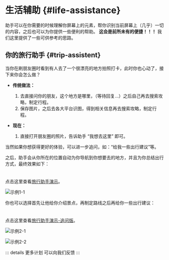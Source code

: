 <!-- markdownlint-disable MD033 -->

# 生活辅助 {#life-assistance}

助手可以在你需要的时候理解你屏幕上的元素，帮你识别当前屏幕上（几乎）一切的内容，之后也可以为你提供一些便利的帮助。 **这会是前所未有的便捷！！！** 我们这里提供了一些可供参考的思路。

## 你的旅行助手 {#trip-assistent}

当你在刷朋友圈时看到有人去了一个很漂亮的地方拍照打卡，此时你也心动了，接下来你会怎么做？

- **传统做法：**
  
  1. 去直接问你的朋友，这个地方是哪里，（等待回复...）之后自己再去搜索攻略，制定行程。
  2. 保存图片，之后去各大平台识图，得到相关信息再去搜索攻略，制定行程。

- **现在：**
  
  1. 直接打开朋友圈的照片，告诉助手 “我想去这里” 即可。

当然如果你想获得更好的体验，可以进一步追问，如：“给我一些出行建议”等。

之后，助手会从你所在的位置自动为你导航到你想要去的地方，并且为你总结出行方式，最终效果如下：

<div class="tip custom-block" style="padding-top: 8px">

点击这里查看[旅行助手演示](https://www.bilibili.com/video/BV18oWRedEJW/?vd_source=8efd81eccbe016cf85c48d0cef159938)。

</div>

![示例1-1](/others/life-assistance/life-ass-0001.png "示例1-1")

你也可以选择首先让他给你介绍景点，再制定路线之后再给你一些出行建议：

<div class="tip custom-block" style="padding-top: 8px">

点击这里查看[旅行助手演示-追问版](https://www.bilibili.com/video/BV1bfWResEKm/?vd_source=8efd81eccbe016cf85c48d0cef159938)。

</div>

![示例2-1](/others/life-assistance/life-ass-0002.png "示例2-1")

![示例2-2](/others/life-assistance/life-ass-0003.png "示例2-2")

::: details 更多计划
可以向我们反馈
:::
